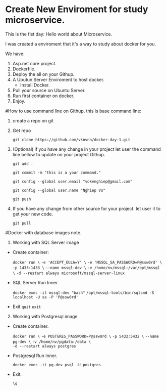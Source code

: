 # Create New Enviroment for study microservice.

This is the fist day: Hello world about Microservice.

I was created a enviroment that it's a way to study about docker for you.

We have:
1. Asp.net core project.
2. Dockerfile.
3. Deploy the all on your Githup.
4. A Ubutun Server Enviroment to host docker.
    - Install Docker.
5. Pull your source on Ubuntu Server.
6. Run first container on docker.
7. Enjoy.

#How to use command line on Githup, this is base command line:

1. create a repo on git

2. Get repo

    `git clone https://github.com/vknvnn/docker-day-1.git`

3. (Optional) if you have any change in your project let user the command line bellow to update on your project Githup.

    `git add .`

    `git commit -m "this is a your command."`

    `git config --global user.email "vokenghiep@gmail.com"`

    `git config --global user.name "Nghiep Vo"`

    `git push`

4. If you have any change from other source for your project. let user it to get your new code.

    `git pull`


#Docker with database images note.

1. Working with SQL Server image

- Create container:

    `docker run \` 
    `-e 'ACCEPT_EULA=Y' \` 
    `-e 'MSSQL_SA_PASSWORD=P@ssw0rd' \` 
    `-p 1433:1433 \` 
    `--name mssql-dev \` 
    `-v /home/nv/mssql:/var/opt/mssql \` 
    `-d --restart always microsoft/mssql-server-linux` 

- SQL Server Run Inner

    `docker exec -it mssql-dev "bash"` 
    `/opt/mssql-tools/bin/sqlcmd -S localhost -U sa -P 'P@ssw0rd'` 

- Exit
    `quit` 
    `exit`

2. Working with Postgresql image

- Create container.

    `docker run \` 
    `-e POSTGRES_PASSWORD=P@ssw0rd \` 
    `-p 5432:5432 \` 
    `--name pg-dev \` 
    `-v /home/nv/pgdata:/data \`     
    `-d --restart always postgres` 

- Postgresql Run Inner.

    `docker exec -it pg-dev psql -U postgres`

- Exit.

    `\q`







